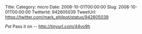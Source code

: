 Title: 
Category: micro
Date: 2008-10-01T00:00:00
Slug: 2008-10-01T00:00:00
TwitterId: 942605039
TweetUrl: https://twitter.com/mark_philpot/status/942605039

*Pst* Pass it on -- http://tinyurl.com/44vo9h